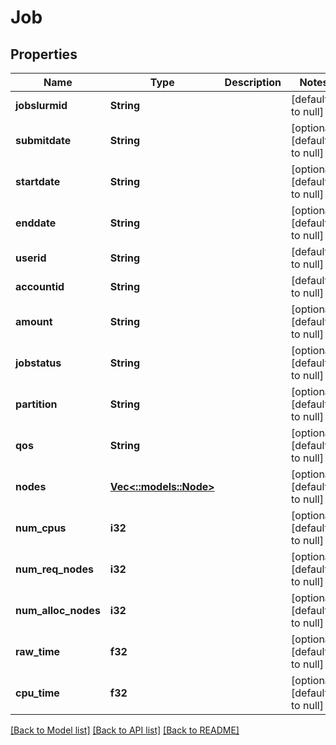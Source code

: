 # Job

## Properties
Name | Type | Description | Notes
------------ | ------------- | ------------- | -------------
**jobslurmid** | **String** |  | [default to null]
**submitdate** | **String** |  | [optional] [default to null]
**startdate** | **String** |  | [optional] [default to null]
**enddate** | **String** |  | [optional] [default to null]
**userid** | **String** |  | [default to null]
**accountid** | **String** |  | [default to null]
**amount** | **String** |  | [optional] [default to null]
**jobstatus** | **String** |  | [optional] [default to null]
**partition** | **String** |  | [optional] [default to null]
**qos** | **String** |  | [optional] [default to null]
**nodes** | [**Vec<::models::Node>**](Node.md) |  | [optional] [default to null]
**num_cpus** | **i32** |  | [optional] [default to null]
**num_req_nodes** | **i32** |  | [optional] [default to null]
**num_alloc_nodes** | **i32** |  | [optional] [default to null]
**raw_time** | **f32** |  | [optional] [default to null]
**cpu_time** | **f32** |  | [optional] [default to null]

[[Back to Model list]](../README.md#documentation-for-models) [[Back to API list]](../README.md#documentation-for-api-endpoints) [[Back to README]](../README.md)


